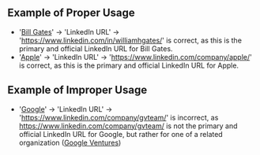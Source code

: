 ## Example of Proper Usage
* '[Bill Gates](https://golden.com/wiki/Bill_Gates-KN8E)' -> 'LinkedIn URL' -> 'https://www.linkedin.com/in/williamhgates/' is correct, as this is the primary and official LinkedIn URL for Bill Gates.
* '[Apple](https://golden.com/wiki/Apple_(company)-5NB)' -> 'LinkedIn URL' -> 'https://www.linkedin.com/company/apple/' is correct, as this is the primary and official LinkedIn URL for Apple.

## Example of Improper Usage
* '[Google](https://golden.com/wiki/Google-MYW)' -> 'LinkedIn URL' -> 'https://www.linkedin.com/company/gvteam/' is incorrect, as https://www.linkedin.com/company/gvteam/ is not the primary and official LinkedIn URL for Google, but rather for one of a related organization ([Google Ventures](https://golden.com/wiki/Google_Ventures-ZXYY9NR))
